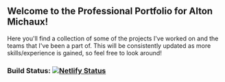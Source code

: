 ## Welcome to the Professional Portfolio for Alton Michaux!
Here you'll find a collection of some of the projects I've worked on and the teams that I've been a part of. 
This will be consistently updated as more skills/experience is gained, so feel free to look around!

### Build Status: [![Netlify Status](https://api.netlify.com/api/v1/badges/614bdb3a-0d4c-4aea-9b0a-d82a1c622ba4/deploy-status)](https://app.netlify.com/sites/alton-michaux-portfolio/deploys)
